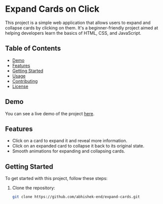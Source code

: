 # Expand Cards on Click

This project is a simple web application that allows users to expand and collapse cards by clicking on them. It's a beginner-friendly project aimed at helping developers learn the basics of HTML, CSS, and JavaScript.

## Table of Contents

- [Demo](#demo)
- [Features](#features)
- [Getting Started](#getting-started)
- [Usage](#usage)
- [Contributing](#contributing)
- [License](#license)

## Demo

You can see a live demo of the project [here](https://abhishek-end.github.io/Expandcards/).

## Features

- Click on a card to expand it and reveal more information.
- Click on an expanded card to collapse it back to its original state.
- Smooth animations for expanding and collapsing cards.

## Getting Started

To get started with this project, follow these steps:

1. Clone the repository:

   ```bash
   git clone https://github.com/abhishek-end/expand-cards.git
   ```
